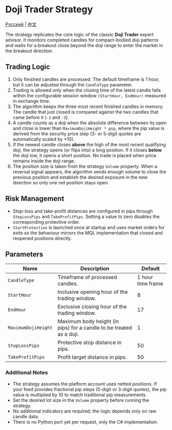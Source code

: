 # Doji Trader Strategy
[Русский](README_ru.md) | [中文](README_cn.md)

The strategy replicates the core logic of the classic **Doji Trader** expert advisor.
It monitors completed candles for compact-bodied doji patterns and waits for a breakout
close beyond the doji range to enter the market in the breakout direction.

## Trading Logic

1. Only finished candles are processed. The default timeframe is 1 hour, but it can be
   adjusted through the `CandleType` parameter.
2. Trading is allowed only when the closing time of the latest candle falls within the
   configurable session window `[StartHour, EndHour)` measured in exchange time.
3. The algorithm keeps the three most recent finished candles in memory. The candle that
   just closed is compared against the two candles that came before it (`-2` and `-3`).
4. A candle counts as a doji when the absolute difference between its open and close is
   lower than `MaximumDojiHeight * pip`, where the pip value is derived from the
   security price step (3- or 5-digit quotes are automatically scaled by ×10).
5. If the newest candle closes **above** the high of the most recent qualifying doji, the
   strategy opens (or flips into) a long position. If it closes **below** the doji low, it
   opens a short position. No trade is placed when price remains inside the doji range.
6. The position size is taken from the strategy `Volume` property. When a reversal signal
   appears, the algorithm sends enough volume to close the previous position and establish
   the desired exposure in the new direction so only one net position stays open.

## Risk Management

- Stop-loss and take-profit distances are configured in pips through `StopLossPips` and
  `TakeProfitPips`. Setting a value to zero disables the corresponding protective order.
- `StartProtection` is launched once at startup and uses market orders for exits so the
  behaviour mirrors the MQL implementation that closed and reopened positions directly.

## Parameters

| Name | Description | Default |
| --- | --- | --- |
| `CandleType` | Timeframe of processed candles. | 1 hour time frame |
| `StartHour` | Inclusive opening hour of the trading window. | 8 |
| `EndHour` | Exclusive closing hour of the trading window. | 17 |
| `MaximumDojiHeight` | Maximum body height (in pips) for a candle to be treated as a doji. | 1 |
| `StopLossPips` | Protective stop distance in pips. | 50 |
| `TakeProfitPips` | Profit target distance in pips. | 50 |

### Additional Notes

- The strategy assumes the platform account uses netted positions. If your feed provides
  fractional pip steps (5-digit or 3-digit quotes), the pip value is multiplied by 10 to
  match traditional pip measurements.
- Set the desired lot size in the `Volume` property before running the strategy.
- No additional indicators are required; the logic depends only on raw candle data.
- There is no Python port yet per request, only the C# implementation.
